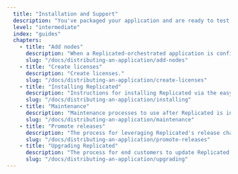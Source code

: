 ```yaml
---
  title: "Installation and Support"
  description: "You've packaged your application and are ready to test it out and start delivering your application and supporting customer installations"
  level: "intermediate"
  index: "guides"
  chapters: 
    - title: "Add nodes"
      description: "When a Replicated-orchestrated application is configured with a clustering strategy, additional nodes can be installed on remote instances to take part in the cluster."
      slug: "/docs/distributing-an-application/add-nodes"
    - title: "Create licenses"
      description: "Create licenses."
      slug: "/docs/distributing-an-application/create-licenses"
    - title: "Installing Replicated"
      description: "Instructions for installing Replicated via the easy install script, manually or behind a proxy. Also includes instructions for uninstalling Replicated."
      slug: "/docs/distributing-an-application/installing"
    - title: "Maintenance"
      description: "Maintenance processes to use after Replicated is installed."
      slug: "/docs/distributing-an-application/maintenance"
    - title: "Promote releases"
      description: "The process for leveraging Replicated's release channel management functionality to stage versions and deliver updates to customers."
      slug: "/docs/distributing-an-application/promote-releases"
    - title: "Upgrading Replicated"
      description: "The process for end customers to update Replicated services to access the latest improvements to the underlying system since their installation."
      slug: "/docs/distributing-an-application/upgrading"
---
```

